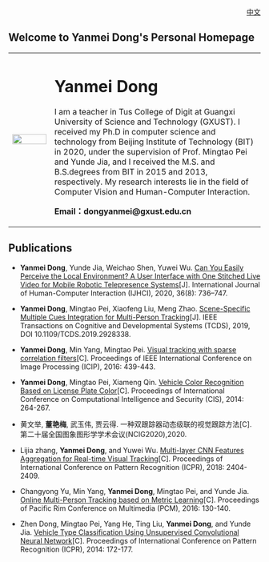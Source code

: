 <!---
<p align="right">中文</p>](index-ch.html)
-->

<!---(<a href="/index-ch.html">中文</a>)-->

<div align="right">
<a href="/dongyanmei/index-ch.html">中文</a>
</div>

<!---
<div align="right">
<a href="index-ch.html">中文</a>
</div>
-->
<!---
<div align="right">[中](index-ch.md)</div>
-->

## Welcome to Yanmei Dong's Personal Homepage 
<table border="0">
  <tr>
    <td width="15%">
      <img src="https://github.com/dyanmei/dongyanmei/blob/gh-pages/dongyanmei.png" width="100%"> 
    </td>
    <td width="75%">
      <h1>Yanmei Dong</h1>
      <p>I am a teacher in Tus College of Digit at Guangxi University of Science and Technology (GXUST). I received my Ph.D in computer science and technology from Beijing Institute of Technology (BIT) in 2020, under the supervision of Prof. Mingtao Pei and Yunde Jia, and I received the M.S. and B.S.degrees from BIT in 2015 and 2013, respectively. My research interests lie in the field of Computer Vision and Human-Computer Interaction.
      </p>
      <p><b>Email：dongyanmei@gxust.edu.cn</b></p>
    </td>
  </tr>
</table>


## Publications
* <b>Yanmei Dong</b>, Yunde Jia, Weichao Shen, Yuwei Wu. [Can You Easily Perceive the Local Environment? A User Interface with One Stitched Live Video for Mobile Robotic Telepresence Systems](https://www.tandfonline.com/doi/full/10.1080/10447318.2019.1685194)[J]. International Journal of Human-Computer Interaction (IJHCI), 2020, 36(8): 736–747.

* <b>Yanmei Dong</b>, Mingtao Pei, Xiaofeng Liu, Meng Zhao. [Scene-Specific Multiple Cues Integration for Multi-Person Tracking](https://ieeexplore.ieee.org/document/8760586)[J]. IEEE Transactions on Cognitive and Developmental Systems (TCDS), 2019, DOI 10.1109/TCDS.2019.2928338.

* <b>Yanmei Dong</b>, Min Yang, Mingtao Pei. [Visual tracking with sparse correlation filters](https://ieeexplore.ieee.org/document/7532395)[C]. Proceedings of IEEE International Conference on Image Processing (ICIP), 2016: 439-443.

* <b>Yanmei Dong</b>, Mingtao Pei, Xiameng Qin. [Vehicle Color Recognition Based on License Plate Color](https://ieeexplore.ieee.org/document/7016897)[C]. Proceedings of International Conference on Computational Intelligence and Security (CIS), 2014: 264-267.

* 黄文举, <b>董艳梅</b>, 武玉伟, 贾云得. 一种双跟踪器动态级联的视觉跟踪方法[C]. 第二十届全国图象图形学学术会议(NCIG2020),2020.

* Lijia zhang, <b>Yanmei Dong</b>, and Yuwei Wu. [Multi-layer CNN Features Aggregation for Real-time Visual Tracking](https://ieeexplore.ieee.org/document/8546079)[C]. Proceedings of International Conference on Pattern Recognition (ICPR), 2018: 2404-2409.

* Changyong Yu, Min Yang, <b>Yanmei Dong</b>, Mingtao Pei, and Yunde Jia. [Online Multi-Person Tracking based on Metric Learning](https://link.springer.com/chapter/10.1007/978-3-319-48890-5_13)[C]. Proceedings of Pacific Rim Conference on Multimedia (PCM), 2016: 130-140.

* Zhen Dong, Mingtao Pei, Yang He, Ting Liu, <b>Yanmei Dong</b>, and Yunde Jia. [Vehicle Type Classification Using Unsupervised Convolutional Neural Network](https://ieeexplore.ieee.org/document/6976750)[C]. Proceedings of International Conference on Pattern Recognition (ICPR), 2014: 172-177.
